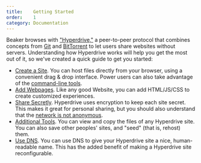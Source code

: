 ```yaml
---
title:    Getting Started
order:    1
category: Documentation
---
```


Beaker browses with ["Hyperdrive,"](/docs/technology.html) a peer-to-peer protocol that combines concepts from [Git](https://en.wikipedia.org/wiki/Git_(software)) and [BitTorrent](https://en.wikipedia.org/wiki/BitTorrent) to let users share websites without servers.
Understanding how Hyperdrive works will help you get the most out of it, so we've created a quick guide to get you started:

<ul class="spaced">
 <li><a href="/docs/p2p/create-a-site.html">Create a Site</a>. You can host files directly from your browser, using a convenient drag &amp; drop interface. Power users can also take advantage of the <a href="/docs/advanced/cli-tools.html">command-line tools</a>.
 <li><a href="/docs/p2p/add-webpages.html">Add Webpages</a>. Like any good Website, you can add HTML/JS/CSS to create customized experiences.
 <li><a href="/docs/p2p/share-secretly.html">Share Secretly</a>. Hyperdrive uses encryption to keep each site secret. This makes it great for personal sharing, but you should also understand that the <a href="/docs/faq.html#is-the-network-anonymous">network is not anonymous</a>.
 <li><a href="/docs/p2p/additional-tools.html">Additional Tools</a>. You can view and copy the files of any Hyperdrive site. You can also save other peoples' sites, and "seed" (that is, rehost) them.
 <li><a href="/docs/p2p/dns.html">Use DNS</a>. You can use DNS to give your Hyperdrive site a nice, human-readable name. This has the added benefit of making a Hyperdrive site reconfigurable.
</ul>